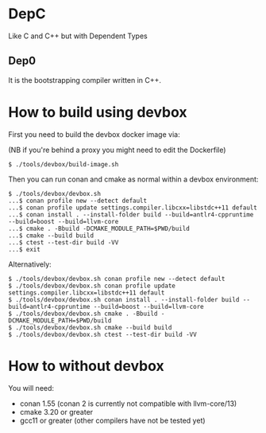 # DepC

Like C and C++ but with Dependent Types

## Dep0

It is the bootstrapping compiler written in C++.

# How to build using devbox

First you need to build the devbox docker image via:

(NB if you're behind a proxy you might need to edit the Dockerfile)

```
$ ./tools/devbox/build-image.sh
```

Then you can run conan and cmake as normal within a devbox environment:

```
$ ./tools/devbox/devbox.sh
...$ conan profile new --detect default
...$ conan profile update settings.compiler.libcxx=libstdc++11 default
...$ conan install . --install-folder build --build=antlr4-cppruntime --build=boost --build=llvm-core
...$ cmake . -Bbuild -DCMAKE_MODULE_PATH=$PWD/build
...$ cmake --build build
...$ ctest --test-dir build -VV
...$ exit
```

Alternatively:

```
$ ./tools/devbox/devbox.sh conan profile new --detect default
$ ./tools/devbox/devbox.sh conan profile update settings.compiler.libcxx=libstdc++11 default
$ ./tools/devbox/devbox.sh conan install . --install-folder build --build=antlr4-cppruntime --build=boost --build=llvm-core
$ ./tools/devbox/devbox.sh cmake . -Bbuild -DCMAKE_MODULE_PATH=$PWD/build
$ ./tools/devbox/devbox.sh cmake --build build
$ ./tools/devbox/devbox.sh ctest --test-dir build -VV
```

# How to without devbox

You will need:
 - conan 1.55 (conan 2 is currently not compatible with llvm-core/13)
 - cmake 3.20 or greater
 - gcc11 or greater (other compilers have not be tested yet)
